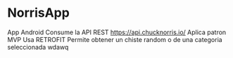 # NorrisApp
App Android
Consume la API REST https://api.chucknorris.io/
Aplica patron MVP
Usa RETROFIT
Permite obtener un chiste random o de una categoria seleccionada
wdawq